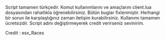 Script tamamen türkçedir. Komut kullanımlarını ve amaçlarını client.lua dosyasından rahatlıkla öğrenebilirsiniz.
Bütün buglar fixlenmiştir. Herhangi bir sorun ile karşılaştığınız zaman iletişim kurabilirsiniz.
Kullanımı tamamen ücretsizdir. Script adını değiştirmeyerek credit verirseniz sevinirim.

Credit : esx_Races
